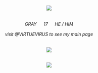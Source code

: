 <h6 align="center">  


<img src="https://cdn.discordapp.com/attachments/1073026964409041017/1246436251683262495/IMG_1026.jpg?ex=665c61b8&is=665b1038&hm=4d90acf62112125c8718c29336c0c7f5d6418d9098261a7af47eb5681a58e658&"/>

<h6 align="center">  

GRAY 　 17 　 HE / HIM


visit @VIRTUEVIRUS to see my main page
  
<h6 align="center">  
<img src="https://eddsworld.co.uk/wp-content/uploads/2020/09/d15vyic-4da509fc-da6d-42e6-b6b8-fd9c14d8462e.jpg"/>

<h6 align="center">  
<img src="https://64.media.tumblr.com/b77540e9b0553cfb08d50b0d0e77dc1b/bb5af280fa6c8e21-3c/s540x810/8abafc6a936b85c13390062080f69f881e3b415c.pnj"/>
